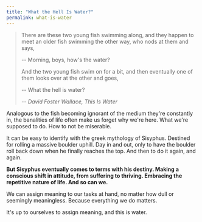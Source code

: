 ```yaml
---
title: "What the Hell Is Water?"
permalink: what-is-water
---
```


> There are these two young fish swimming along, and they happen to meet an older fish swimming the other way, who nods at them and says,
>
> -- Morning, boys, how's the water?
>
> And the two young fish swim on for a bit, and then eventually one of them looks over at the other and goes,
>
> -- What the hell is water?
>
> <cite>-- David Foster Wallace, *This Is Water*</cite>

Analogous to the fish becoming ignorant of the medium they're constantly in, the banalities of life often make us forget why we're here. What we're supposed to do. How to not be miserable.

It can be easy to identify with the greek mythology of Sisyphus. Destined for rolling a massive boulder uphill. Day in and out, only to have the boulder roll back down when he finally reaches the top. And then to do it again, and again.

**But Sisyphus eventually comes to terms with his destiny. Making a conscious shift in attitude, from suffering to thriving. Embracing the repetitive nature of life. And so can we.**

We can assign meaning to our tasks at hand, no matter how dull or seemingly meaningless. Because everything we do matters.

It's up to ourselves to assign meaning, and this is water.
